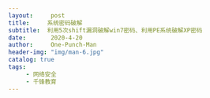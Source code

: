 ```yaml
---
layout:     post
title:     系统密码破解
subtitle:  利用5次shift漏洞破解win7密码、利用PE系统破解XP密码
date:       2020-4-20
author:     One-Punch-Man
header-img: "img/man-6.jpg"
catalog: true
tags: 
     - 网络安全
     - 千锋教育
---
```

